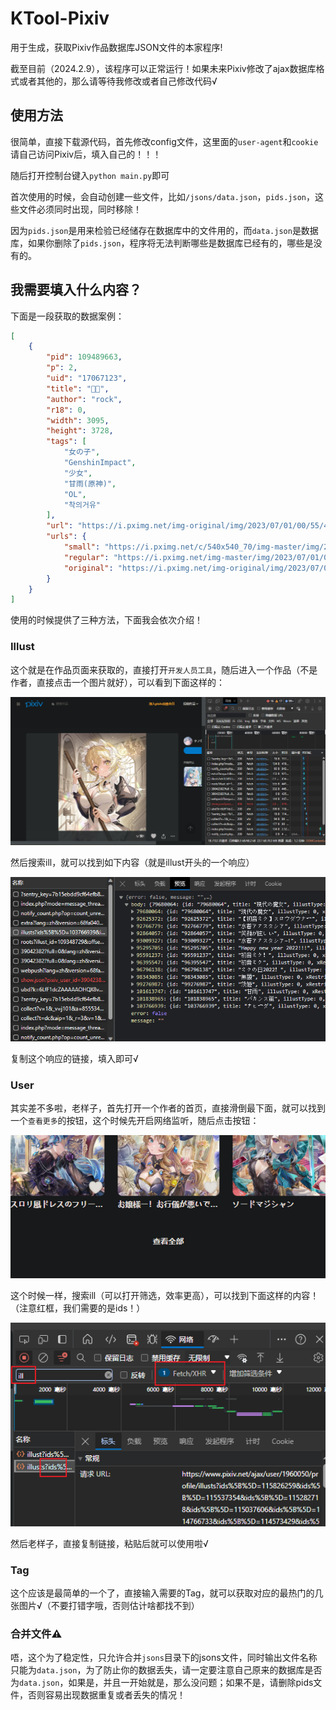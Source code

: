 # KTool-Pixiv

用于生成，获取Pixiv作品数据库JSON文件的本家程序!

截至目前（2024.2.9），该程序可以正常运行！如果未来Pixiv修改了ajax数据库格式或者其他的，那么请等待我修改或者自己修改代码√

## 使用方法

很简单，直接下载源代码，首先修改config文件，这里面的`user-agent`和`cookie`请自己访问Pixiv后，填入自己的！！！

随后打开控制台键入`python main.py`即可

首次使用的时候，会自动创建一些文件，比如`/jsons/data.json`，`pids.json`，这些文件必须同时出现，同时移除！

因为`pids.json`是用来检验已经储存在数据库中的文件用的，而`data.json`是数据库，如果你删除了`pids.json`，程序将无法判断哪些是数据库已经有的，哪些是没有的。

## 我需要填入什么内容？

下面是一段获取的数据案例：

```json
[
    {
        "pid": 109489663,
        "p": 2,
        "uid": "17067123",
        "title": "🐐🐐",
        "author": "rock",
        "r18": 0,
        "width": 3095,
        "height": 3728,
        "tags": [
            "女の子",
            "GenshinImpact",
            "少女",
            "甘雨(原神)",
            "OL",
            "착의거유"
        ],
        "url": "https://i.pximg.net/img-original/img/2023/07/01/00/55/44/109489663_p0.jpg",
        "urls": {
            "small": "https://i.pximg.net/c/540x540_70/img-master/img/2023/07/01/00/55/44/109489663_p0_master1200.jpg",
            "regular": "https://i.pximg.net/img-master/img/2023/07/01/00/55/44/109489663_p0_master1200.jpg",
            "original": "https://i.pximg.net/img-original/img/2023/07/01/00/55/44/109489663_p0.jpg"
        }
    }
]
```

使用的时候提供了三种方法，下面我会依次介绍！

### Illust

这个就是在作品页面来获取的，直接打开`开发人员工具`，随后进入一个作品（不是作者，直接点击一个图片就好），可以看到下面这样的：

![](./readme/1.png)

然后搜索ill，就可以找到如下内容（就是illust开头的一个响应）

![](./readme/2.png)

复制这个响应的链接，填入即可√

### User

其实差不多啦，老样子，首先打开一个作者的首页，直接滑倒最下面，就可以找到一个`查看更多`的按钮，这个时候先开启网络监听，随后点击按钮：

![](./readme/Snipaste_2024-02-09_16-08-19.png)

这个时候一样，搜索ill（可以打开筛选，效率更高），可以找到下面这样的内容！（注意红框，我们需要的是ids！）

![](./readme/Snipaste_2024-02-09_16-10-09.png)

然后老样子，直接复制链接，粘贴后就可以使用啦√

### Tag

这个应该是最简单的一个了，直接输入需要的Tag，就可以获取对应的最热门的几张图片√（不要打错字哦，否则估计啥都找不到）

### 合并文件⚠

唔，这个为了稳定性，只允许合并`jsons`目录下的jsons文件，同时输出文件名称只能为`data.json`，为了防止你的数据丢失，请一定要注意自己原来的数据库是否为`data.json`，如果是，并且一开始就是，那么没问题；如果不是，请删除pids文件，否则容易出现数据重复或者丢失的情况！